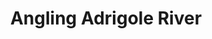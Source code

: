 ---
title: "Angling Adrigole River"
address: "South Western Regional Fisheries Board, Sunnyside House, Macroom, Co. Cork"
tel: "+353 (0)26 41 222"
county: "Cork"
category: "Game Angling"
type: "Content"
lat: "51.695838928222656"
lng: "-9.71950912475586"
---
